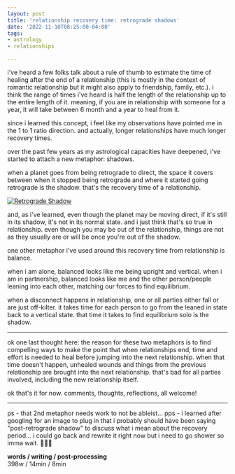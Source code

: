 ```yaml
---
layout: post
title: 'relationship recovery time: retrograde shadows'
date: '2022-11-10T08:25:00-04:00'
tags:
- astrology
- relationships

--- 
```




i've heard a few folks talk about a rule of thumb to estimate the time of healing after the end of a relationship (this is mostly in the context of romantic relationship but it might also apply to friendship, family, etc.). i think the range of times i've heard is half the length of the relationship up to the entire length of it. meaning, if you are in relationship with someone for a year, it will take between 6 month and a year to heal from it. 

since i learned this concept, i feel like my observations have pointed me in the 1 to 1 ratio direction. and actually, longer relationships have much longer recovery times. 

over the past few years as my astrological capacities have deepened, i've started to attach a new metaphor: shadows. 

when a planet goes from being retrograde to direct, the space it covers between when it stopped being retrograde and where it started going retrograde is the shadow. that's the recovery time of a relationship. 


[![Retrograde Shadow](https://www.evolvingdoorastro.com/images/glossary/gl-rx-shadow_full.png)](https://www.evolvingdoorastro.com/glossary/terms/retrograde/retrograde-shadow)

and, as i've learned, even though the planet may be moving direct, if it's still in its shadow, it's not in its normal state. and i just think that's so true in relationship. even though you may be out of the relationship, things are not as they usually are or will be once you're out of the shadow. 

one other metaphor i've used around this recovery time from relationship is balance. 

when i am alone, balanced looks like me being upright and vertical. when i am in partnership, balanced looks like me and the other person/people leaning into each other, matching our forces to find equilibrium. 

when a disconnect happens in relationship, one or all parties either fall or are just off-kilter. it takes time for each person to go from the leaned in state back to a vertical state. that time it takes to find equilibrium solo is the shadow. 



---

ok one last thought here: the reason for these two metaphors is to find compelling ways to make the point that when relationships end, time and effort is needed to heal before jumping into the next relationship. when that time doesn't happen, unhealed wounds and things from the previous relationship are brought into the next relationship. that's bad for all parties involved, including the new relationship itself. 

ok that's it for now. comments, thoughts, reflections, all welcome!


---

ps - that 2nd metaphor needs work to not be ableist...
pps - i learned after googling for an image to plug in that i probably should have been saying "post-retrograde shadow" to discuss what i mean about the recovery period... i could go back and rewrite it right now but i need to go shower so imma wait. 🤷🏾‍♂️


<!-- hyperlink bank -->


<!-- &#042; = asterisk -->
<!-- &#039; = single quote '-->

**words / writing / post-processing**  
398w / 14min / 8min